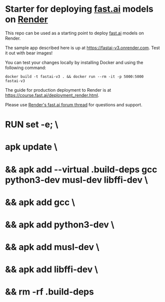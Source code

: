 # Starter for deploying [fast.ai](https://www.fast.ai) models on [Render](https://render.com)

This repo can be used as a starting point to deploy [fast.ai](https://github.com/fastai/fastai) models on Render.

The sample app described here is up at https://fastai-v3.onrender.com. Test it out with bear images!

You can test your changes locally by installing Docker and using the following command:

```
docker build -t fastai-v3 . && docker run --rm -it -p 5000:5000 fastai-v3
```

The guide for production deployment to Render is at https://course.fast.ai/deployment_render.html.

Please use [Render's fast.ai forum thread](https://forums.fast.ai/t/deployment-platform-render/33953) for questions and support.

# RUN set -e; \
#   apk update \
#   && apk add --virtual .build-deps gcc python3-dev musl-dev libffi-dev \
#   && apk add gcc \
#   && apk add python3-dev \
#   && apk add musl-dev \
#   && apk add libffi-dev \
#   && rm -rf .build-deps